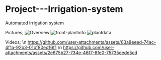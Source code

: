 # Project---Irrigation-system
Automated irrigation system

Pictures;
![Overview](https://github.com/user-attachments/assets/3191d860-03c6-4a6d-a32a-8a39c815d94b)
![front-plantinfo](https://github.com/user-attachments/assets/a60b1dd9-b8dc-440f-9b85-13ec9212f89a)
![plantdata](https://github.com/user-attachments/assets/41e9fec9-6fbc-407d-aebc-6d8b7673905d)

Videos; \n
https://github.com/user-attachments/assets/63a8eeed-74ac-4f1a-92b3-01bf80ed16f1 \n
https://github.com/user-attachments/assets/2e675b27-734e-46f7-8fe0-75735eede5cd


